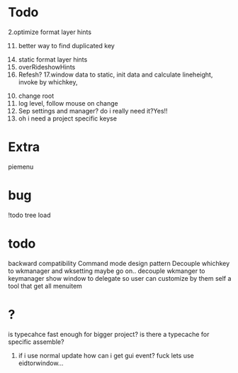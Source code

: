 # Todo
2.optimize format layer hints
<!-- 2. when lost focus of whichkey window ,unity will lost focus too. -->
<!-- 3. check for duplicated key. -->
<!-- 4. change arg to string[] -->
<!-- 5. check keycode length to exclude unwanted keys -->
<!-- 6. upper case key -->
<!-- 8. layer refector -->
<!-- 9. show hint -->
11. better way to find duplicated key
<!-- 12. setting followmosue -->
14. static format layer hints
15. overRideshowHints
16. Refesh?
17.window data to static, init data and calculate lineheight, invoke by whichkey,
<!-- 12. set set Hint Window Size Correctly -->
<!-- 13. setting  -->
<!-- 14. space -->
10. change root
13. log level, follow mouse on change
7. Sep settings and manager? do i really need it?Yes!!
11. oh i need a project specific keyse 
# Extra
piemenu
# bug
!todo tree
load
# todo 
<!-- UI Elements cant calculate actual size properly(01245f7a) -->
backward compatibility
Command mode design pattern
Decouple whichkey to wkmanager and wksetting
maybe go on.. decouple wkmanger to keymanager
show window to delegate so user can customize by them self
a tool that get all menuitem
# ?
is typecahce fast enough for bigger project? is there a typecache for specific assemble?

1. if i use normal update how can i get gui event?  fuck lets use eidtorwindow...